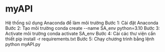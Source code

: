 # myAPI

Hệ thống sử dụng Anaconda để làm môi trường
Bước 1: Cài đặt Anaconda
Bước 2: Tạo môi trường
conda create --name SA_env python=3.10
Bước 3: Activate môi trường
conda activate SA_env
Bước 4: Cài các thư viện cần thiết
pip install -r requirements.txt
Bước 5: Chạy chương trình bằng lệnh python myAPI.py

